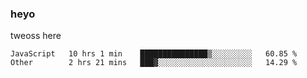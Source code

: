 ### heyo
tweoss here

<!--START_SECTION:waka-->

```text
JavaScript   10 hrs 1 min    ███████████████▒░░░░░░░░░   60.85 %
Other        2 hrs 21 mins   ███▓░░░░░░░░░░░░░░░░░░░░░   14.29 %
```

<!--END_SECTION:waka-->

<!--
**Tweoss/tweoss** is a ✨ _special_ ✨ repository because its `README.md` (this file) appears on your GitHub profile.

Here are some ideas to get you started:

- 🔭 I’m currently working on ...
- 🌱 I’m currently learning ...
- 👯 I’m looking to collaborate on ...
- 🤔 I’m looking for help with ...
- 💬 Ask me about ...
- 📫 How to reach me: ...
- 😄 Pronouns: ...
- ⚡ Fun fact: ...
-->
